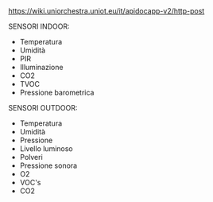

##

https://wiki.uniorchestra.uniot.eu/it/apidocapp-v2/http-post

SENSORI INDOOR:
- Temperatura
- Umidità
- PIR
- Illuminazione
- CO2
- TVOC
- Pressione barometrica

SENSORI OUTDOOR:
- Temperatura
- Umidità
- Pressione
- Livello luminoso
- Polveri
- Pressione sonora
- O2
- VOC's
- CO2

